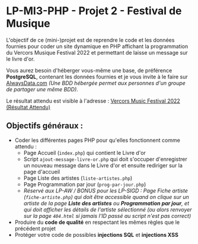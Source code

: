 # LP-MI3-PHP - Projet 2 - Festival de Musique

L'objectif de ce (mini-)projet est de reprendre le code et les données fournies pour coder un site dynamique en PHP affichant la programmation du Vercors Musique Festival 2022 et permettant de laisse un message sur le livre d'or.

Vous aurez besoin d'héberger vous-même une base, de préférence **PostgreSQL**, contenant les données fournies et je vous invite à le faire sur [AlwaysData.com](https://www.alwaysdata.com/fr/) *(Une BDD hébergée permet aux personnes d'un groupe de partager une même BDD)*.

Le résultat attendu est visible à l'adresse : [Vercors Music Festival 2022 (Résultat Attendu)](https://carl-vincent.fr/LP-MI3-PHP/Festival-de-Musique-RESULTAT-ATTENDU/index.php)

## Objectifs généraux :
- Coder les différentes pages PHP pour qu'elles fonctionnent comme attendu :
  - Page Accueil (`index.php`) qui contient le Livre d'or
  - Script `ajout-message-livre-or.php` qui doit s'occuper d'enregistrer un nouveau message dans le Livre d'or et ensuite rediriger sur la page d'accueil
  - Page Liste des artistes (`liste-artistes.php`)
  - Page Programmation par jour (`prog-par-jour.php`)
  - *Réservé aux LP-AW / BONUS pour les LP-SIGD : Page Fiche artiste (`fiche-artiste.php`) qui doit être accessible quand on clique sur un artiste de la page **Liste des artistes** ou **Programmation par jour**, et qui doit afficher les détails de l'artiste sélectionné (ou alors renvoyer sur la page `404.html` si jamais l'ID passé au script n'est pas correct)*
- Produire du **code de qualité** en respectant les mêmes règles que le précédent projet
- Protéger votre code de possibles **injections SQL** et **injections XSS**